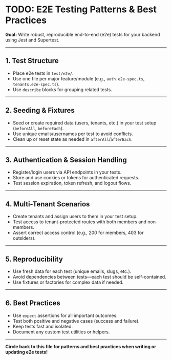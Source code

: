 # TODO: E2E Testing Patterns & Best Practices

**Goal:** Write robust, reproducible end-to-end (e2e) tests for your backend using Jest and Supertest.

---

## 1. Test Structure
- Place e2e tests in `test/e2e/`.
- Use one file per major feature/module (e.g., `auth.e2e-spec.ts`, `tenants.e2e-spec.ts`).
- Use `describe` blocks for grouping related tests.

---

## 2. Seeding & Fixtures
- Seed or create required data (users, tenants, etc.) in your test setup (`beforeAll`, `beforeEach`).
- Use unique emails/usernames per test to avoid conflicts.
- Clean up or reset state as needed in `afterAll`/`afterEach`.

---

## 3. Authentication & Session Handling
- Register/login users via API endpoints in your tests.
- Store and use cookies or tokens for authenticated requests.
- Test session expiration, token refresh, and logout flows.

---

## 4. Multi-Tenant Scenarios
- Create tenants and assign users to them in your test setup.
- Test access to tenant-protected routes with both members and non-members.
- Assert correct access control (e.g., 200 for members, 403 for outsiders).

---

## 5. Reproducibility
- Use fresh data for each test (unique emails, slugs, etc.).
- Avoid dependencies between tests—each test should be self-contained.
- Use fixtures or factories for complex data if needed.

---

## 6. Best Practices
- Use `expect` assertions for all important outcomes.
- Test both positive and negative cases (success and failure).
- Keep tests fast and isolated.
- Document any custom test utilities or helpers.

---

**Circle back to this file for patterns and best practices when writing or updating e2e tests!** 